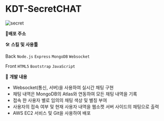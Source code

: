 # KDT-SecretCHAT
 
![secret](https://user-images.githubusercontent.com/78632299/198239791-d9ff8d65-3862-4527-b23c-161c0b1b5c8e.gif)

**📍배포 주소**


🛠 **스킬 및 사용툴**

Back  `Node.js` `Express` `MongoDB` `Websocket`

Front `HTML5` `Bootstrap` `JavaScript`

📒 **개발 내용**

- Websocket(통신, 서버)을 사용하여 실시간 채팅 구현
- 채팅 내역은 MongoDB의 Atlas와 연동하여 모든 채팅 내역을 기록
- 접속 한 사용자 별로 임의의 채팅 색상 및 별칭 부여
- 사용자의 접속 여부 및 현재 사용자 내역을 웹소켓 서버 사이드의 채팅으로 출력
- AWS EC2 서비스 및 Git을 사용하여 배포
